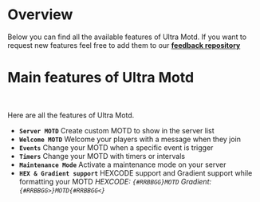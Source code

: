 # Overview
Below you can find all the available features of Ultra Motd. If you want to request new features feel free to add them to our **[feedback repository](https://github.com/TechsCode-Team/Feedback/discussions/categories/suggestions)**
<br>

# Main features of Ultra Motd
<br>

Here are all the features of Ultra Motd.
<br>

* **`Server MOTD`**
  Create custom MOTD to show in the server list
* **`Welcome MOTD`**
  Welcome your players with a message when they join
* **`Events`**
  Change your MOTD when a specific event is trigger
* **`Timers`**
  Change your MOTD with timers or intervals
* **`Maintenance Mode`**
  Activate a maintenance mode on your server
* **`HEX & Gradient support`**
  HEXCODE support and Gradient support while formatting your MOTD
  *HEXCODE: `{#RRBBGG}MOTD`*
  *Gradient: `{#RRBBGG>}MOTD{#RRBBGG<}`*
